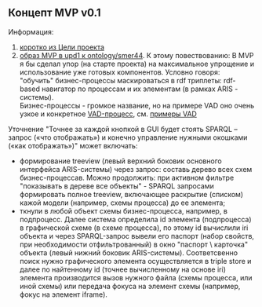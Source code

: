## Концепт MVP v0.1
Информация:
1. [коротко из Цели проекта](https://github.com/bpmbpm/SemanticBPM/tree/main?tab=readme-ov-file#mvp)
2. [образ MVP в upd1 к ontology/smer44](https://github.com/bpmbpm/SemanticBPM/blob/main/ontology/smer44/README.md#mvp). К этому повествованию: В MVP я бы сделал упор (на старте проекта) на максимальное упрощение и использование уже готовых компонентов.
Условно говоря: "обучить" бизнес-процессы маскироваться в rdf триплеты: rdf-based навигатор по процессам и их элементам (в рамках ARIS - системы).  
Бизнес-процессы - громкое название, но на примере VAD оно очень узкое и конкретное [VAD-процесс](https://github.com/bpmbpm/SemanticBPM/blob/main/ontology/smer44/concepts.md#upd1-bpmbpm), см. [примеры VAD](https://github.com/bpmbpm/SemanticBPM/blob/main/docs/VAD/aboutVAD.md)

Уточнение "Точнее за каждой кнопкой в GUI будет стоять SPARQL – запрос («что отображать») и конечно управление нужными окошками («как отображать»)" может включать:
- формирование treeview (левый верхний боковик основного интерфейса ARIS-системы) через запрос: составь дерево всех схем бизнес-процессав. Можно продолжить: при активном фильтре "показывать в дереве все объекты" - SPARQL запросами формировать полное treeview, включающее раскрытие (списком) кажой модели (например, схемы процесса) до ее элемента; 
- ткнули в любой объект схемы бизнес-процесса, например, в подпроцесс. Далее система определила id элемента (подпроцесса) в графической схеме (в схеме процесса), по этому id вычислили iri объекта и через SPARQL-запрос вывели его паспорт (набор свойств, при необходимости отфильтрованный) в окно "паспорт \ карточка" объекта (левый нижний боковик ARIS-системы). Соответсвенно поиск нужно графического элемента осуществляется в triple store и далее по найтенному id (точнее вычисленному на основе iri) элемента производится вызов нужного файла (схемы процесса, или иной схемы) или передача фокуса на элемент схемы (например, фокус на элемент iframe).  

  
  
